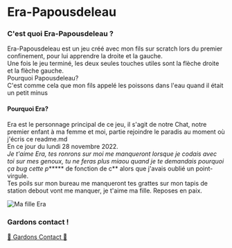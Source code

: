 # Era-Papousdeleau 
### C'est quoi Era-Papousdeleau  ?  
Era-Papousdeleau  est un jeu  créé  avec mon fils sur  scratch  lors du premier confinement, pour lui apprendre la droite et la gauche.  
Une fois le jeu terminé, les deux seules touches utiles sont la flèche droite et la flèche gauche.  
Pourquoi  Papousdeleau?  
C'est comme cela que mon fils appelé les poissons dans l'eau quand il était un petit minus  
#### Pourquoi  Era?  
Era  est le personnage principal de ce jeu, il s'agit de notre Chat, notre premier enfant à ma femme et moi, partie rejoindre le paradis au moment où j'écris ce  readme.md  
En ce jour du lundi 28 novembre 2022.  
*Je t'aime  Era, tes ronrons sur moi me manqueront lorsque je codais avec toi sur mes genoux, tu ne feras plus  miaou  quand je te demandais pourquoi ça bug cette  p******  de fonction de  c**  alors que j'avais  oublié  un point-virgule.  
Tes poils sur mon bureau me manqueront tes grattes sur mon tapis de station debout vont me manquer, je t'aime ma fille. Reposes en paix.

![Ma fille Era](https://j-patlmx.github.io/Era-Papousdeleau/ERA.png)

### Gardons contact !
[🎫 Gardons Contact 🎫](https://j-patlmx.github.io/businessCard-main/ "🎫 Gardons Contact 🎫") 
